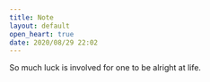 ```yaml
---
title: Note
layout: default
open_heart: true
date: 2020/08/29 22:02
---
```


So much luck is involved for one to be alright at life.
